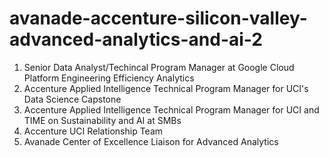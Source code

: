 # avanade-accenture-silicon-valley-advanced-analytics-and-ai-2


1. Senior Data Analyst/Techincal Program Manager at Google Cloud Platform Engineering Efficiency Analytics
2. Accenture Applied Intelligence Technical Program Manager for UCI's Data Science Capstone
3. Accenture Applied Intelligence Technical Program Manager for UCI and TIME on Sustainability and AI at SMBs
4. Accenture UCI Relationship Team
5. Avanade Center of Excellence Liaison for Advanced Analytics
